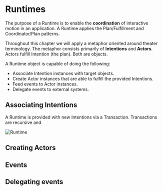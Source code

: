 # Runtimes

The purpose of a Runtime is to enable the **coordination** of interactive motion in an application. A Runtime applies the Plan/Fulfillment and Coordinator/Plan patterns.

Throughout this chapter we will apply a metaphor oriented around theater terminology. The metaphor consists primarily of **Intentions** and **Actors**. Actors fulfill Intention (the plan). Both are objects.

A Runtime object is capable of doing the following:

- Associate Intention instances with target objects.
- Create Actor instances that are able to fulfill the provided Intentions.
- Feed events to Actor instances.
- Delegate events to external systems.

## Associating Intentions

A Runtime is provided with new Intentions via a Transaction. Transactions are recursive and 


![Runtime](../_assets/RuntimeDiagram.png)  

## Creating Actors

## Events

## Delegating events
